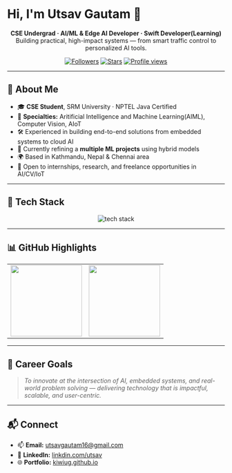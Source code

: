 # Hi, I'm **Utsav Gautam** 👋

<div align="center">

**CSE Undergrad · AI/ML & Edge AI Developer · Swift Developer(Learning)**  
Building practical, high-impact systems — from smart traffic control to personalized AI tools.

[![Followers](https://img.shields.io/github/followers/KiwiUG?style=social)](https://github.com/KiwiUG?tab=followers) 
[![Stars](https://img.shields.io/github/stars/KiwiUG?affiliations=OWNER%2CCOLLABORATOR&style=social)](https://github.com/KiwiUG?tab=repositories&type=source) 
[![Profile views](https://komarev.com/ghpvc/?username=KiwiUG&color=blueviolet)](https://github.com/KiwiUG) 

</div>

---

## 🚀 About Me
- 🎓 **CSE Student**, SRM University · NPTEL Java Certified
- 🧠 **Specialties:** Aritificial Intelligence and Machine Learning(AIML), Computer Vision, AIoT
- 🛠 Experienced in building end-to-end solutions from embedded systems to cloud AI
- 🌱 Currently refining a **multiple ML projects** using hybrid models
- 🌍 Based in Kathmandu, Nepal & Chennai area
- 💼 Open to internships, research, and freelance opportunities in AI/CV/IoT

---

## 🧩 Tech Stack
<div align="center">
<img src="https://skillicons.dev/icons?i=python,cpp,java,js,nodejs,flask,swift,flutter,dart,sqlite,mysql,git,linux,arduino,opencv,pytorch,sklearn,docker,firebase&perline=10" alt="tech stack" />
</div>

---


## 📊 GitHub Highlights
<div align="center">

<table>
<tr>
<td>
<img src="https://github-readme-stats.vercel.app/api?username=KiwiUG&show_icons=true&theme=radical&hide_border=true&count_private=true" height="165px"/>
</td>
<td>
<img src="https://github-readme-stats.vercel.app/api/top-langs/?username=KiwiUG&layout=compact&langs_count=8&theme=radical&hide_border=true&hide=html,cmake,css " height="165px"/>
</td>
</tr>
</table>


</div>

---

## 🌟 Career Goals
> *To innovate at the intersection of AI, embedded systems, and real-world problem solving — delivering technology that is impactful, scalable, and user-centric.*

---

## 📬 Connect
- 📫 **Email:** utsavgautam16@gmail.com
- 💼 **LinkedIn:** [linkdin.com/utsav](https://www.linkedin.com/in/utsav-gautam-474939277/)
- 🌐 **Portfolio:** [kiwiug.github.io](https://kiwiug.github.io)
